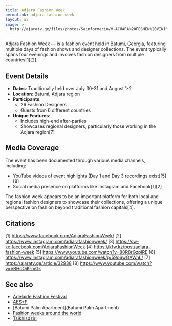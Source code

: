 ```yaml
---
title: Adjara Fashion Week
permalink: adjara-fashion-week
layout: ai
image: >-
  http://ajaratv.ge/files/photos/Sainformacio/V-ACHARA%20FESHEN%20VIKI%20%20CHRA%203.xmp.mpg_20170724_180654.690.jpg
---
```


Adjara Fashion Week — is a fashion event held in Batumi, Georgia, featuring multiple days of fashion shows and designer collections. The event typically spans four evenings and involves fashion designers from multiple countries[1][2].

## Event Details

- **Dates**: Traditionally held over July 30-31 and August 1-2
- **Location**: Batumi, Adjara region
- **Participants**:
  - 26 Fashion Designers
  - Guests from 6 different countries
- **Unique Features**:
  - Includes high-end after-parties
  - Showcases regional designers, particularly those working in the Adjara region[7]

## Media Coverage

The event has been documented through various media channels, including:
- YouTube videos of event highlights (Day 1 and Day 3 recordings exist)[5][8]
- Social media presence on platforms like Instagram and Facebook[1][2]

The fashion week appears to be an important platform for both local and regional fashion designers to showcase their collections, offering a unique perspective on fashion beyond traditional fashion capitals[4].

## Citations

[1] https://www.facebook.com/AdjaraFashionWeek/
[2] https://www.instagram.com/adjarafashionweek/
[3] https://sw-ke.facebook.com/AdjaraFashionWeek
[4] https://kfw.kz/post/adjara-fashion-week
[5] https://www.youtube.com/watch?v=88R8rGzplRE
[6] https://www.instagram.com/adjarafashionweek/p/59o6wGAWnL/
[7] https://ajaratv.ge/article/32938
[8] https://www.youtube.com/watch?v=eBHoOjK-mGk

## See also

+ [Adelaide Fashion Festival](adelaide-fashion-festival)
+ [AES+F](aes+f)
+ [Batumi Palm Apartment](Batumi Palm Apartment)
+ [Fashion weeks around the world](fashion-weeks-around-the-world)
+ [Tsikhisdziri](Tsikhisdziri)
